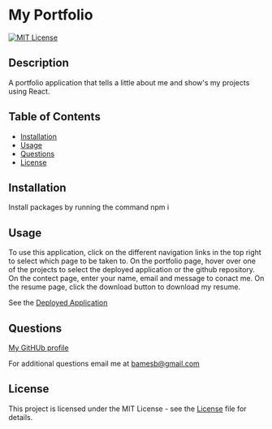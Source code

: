 # My Portfolio

[![MIT License](https://img.shields.io/badge/license-MIT-blue.svg)](https://mit-license.org/)

## Description
        
A portfolio application that tells a little about me and show's my projects using React.
        
## Table of Contents

* [Installation](#installation)
* [Usage](#usage)
* [Questions](#questions)
* [License](#license)
        
## Installation
        
Install packages by running the command npm i
        
## Usage
        
To use this application, click on the different navigation links in the top right to select which page to be taken to. On the portfolio page, hover over one of the projects to select the deployed application or the github repository. On the contect page, enter your name, email and message to conact me. On the resume page, click the download button to download my resume.

See the [Deployed Application](https://james-boulden.netlify.app/)

## Questions

[My GitHUb profile](https://github.com/JamixB97)

For additional questions email me at bamesb@gmail.com 

## License
    
This project is licensed under the MIT License - see the [License](https://mit-license.org/) file for details.
